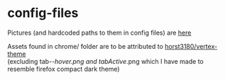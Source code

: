# config-files

Pictures (and hardcoded paths to them in config files) are [here](https://imgur.com/a/hoPIs)

Assets found in chrome/ folder are to be attributed to [horst3180/vertex-theme](https://github.com/horst3180/vertex-theme)  
(excluding tab-*-hover.png and tabActive*.png which I have made to resemble firefox compact dark theme)
